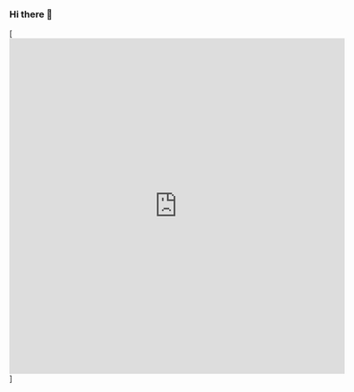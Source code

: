 ### Hi there 👋

[<iframe width="600" height="600" src="https://ionicabizau.github.io/github-profile-languages/api.html?RishiKumar7137" frameborder="0"></iframe>]

<!--
**Rishikumar7137/RishiKumar7137** is a ✨ _special_ ✨ repository because its `README.md` (this file) appears on your GitHub profile.

Here are some ideas to get you started:

- 🔭 I’m currently working on ...
- 🌱 I’m currently learning ...
- 👯 I’m looking to collaborate on ...
- 🤔 I’m looking for help with ...
- 💬 Ask me about ...
- 📫 How to reach me: ...
- 😄 Pronouns: ...
- ⚡ Fun fact: ...
-->
